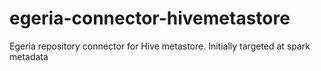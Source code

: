 # egeria-connector-hivemetastore
Egeria repository connector for Hive metastore. Initially targeted at spark metadata
